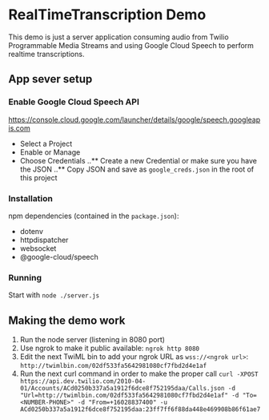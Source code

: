 # RealTimeTranscription Demo

This demo is just a server application consuming audio from Twilio Programmable Media Streams and using Google Cloud Speech to perform realtime transcriptions.

## App sever setup

### Enable Google Cloud Speech API
https://console.cloud.google.com/launcher/details/google/speech.googleapis.com

* Select a Project
* Enable or Manage
* Choose Credentials
..** Create a new Credential or make sure you have the JSON
..** Copy JSON and save as `google_creds.json` in the root of this project

### Installation
npm dependencies (contained in the `package.json`):
* dotenv
* httpdispatcher
* websocket
* @google-cloud/speech


### Running
Start with `node ./server.js`

## Making the demo work

1. Run the node server (listening in 8080 port)
2. Use ngrok to make it public available:
   `ngrok http 8080`
3. Edit the next TwiML bin to add your ngrok URL as `wss://<ngrok url>`:
  `http://twimlbin.com/02df533fa5642981080cf7fbd2d4e1af`
4. Run the next curl command in order to make the proper call
`curl -XPOST https://api.dev.twilio.com/2010-04-01/Accounts/ACd0250b337a5a1912f6dce8f752195daa/Calls.json -d "Url=http://twimlbin.com/02df533fa5642981080cf7fbd2d4e1af" -d "To=<NUMBER-PHONE>" -d "From=+16028837400" -u ACd0250b337a5a1912f6dce8f752195daa:23ff7ff6f88da448e469908b86f61ae7`
